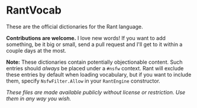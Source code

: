RantVocab
=========

These are the official dictionaries for the Rant language.

**Contributions are welcome.** I love new words! If you want to add something, be it big or small, send a pull request and I'll get to it within a couple days at the most.

**Note:** These dictionaries contain potentially objectionable content. Such entries should *always* be placed under a `#nsfw` context. Rant will exclude these entries by default when loading vocabulary, but if you want to include them, specify `NsfwFilter.Allow` in your `RantEngine` constructor.

*These files are made available publicly without license or restriction. Use them in any way you wish.*
